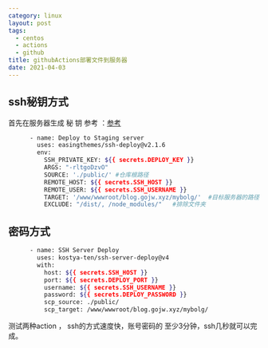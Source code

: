 ```yaml
---
category: linux
layout: post
tags:
  - centos
  - actions
  - github
title: githubActions部署文件到服务器
date: 2021-04-03
---
```




## ssh秘钥方式
首先在服务器生成 秘 钥
参考 ：[参考](https://github.com/easingthemes/ssh-deploy)
```bash
      - name: Deploy to Staging server
        uses: easingthemes/ssh-deploy@v2.1.6
        env:
          SSH_PRIVATE_KEY: ${{ secrets.DEPLOY_KEY }}
          ARGS: "-rltgoDzvO"
          SOURCE: './public/' #仓库根路径
          REMOTE_HOST: ${{ secrets.SSH_HOST }}
          REMOTE_USER: ${{ secrets.SSH_USERNAME }}
          TARGET: '/www/wwwroot/blog.gojw.xyz/mybolg/'  #目标服务器的路径
          EXCLUDE: "/dist/, /node_modules/"   #排除文件夹
```
## 密码方式

```bash
      - name: SSH Server Deploy   
        uses: kostya-ten/ssh-server-deploy@v4
        with:
          host: ${{ secrets.SSH_HOST }}
          port: ${{ secrets.DEPLOY_PORT }}
          username: ${{ secrets.SSH_USERNAME }}
          password: ${{ secrets.DEPLOY_PASSWORD }}
          scp_source: ./public/
          scp_target: /www/wwwroot/blog.gojw.xyz/mybolg/
```

测试两种action ， ssh的方式速度快，账号密码的 至少3分钟，ssh几秒就可以完成。
